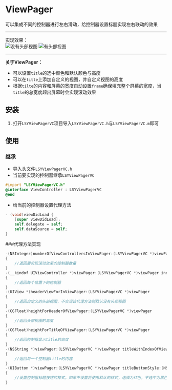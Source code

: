 # ViewPager
可以集成不同的控制器进行左右滑动，给控制器设置标题实现左右联动的效果

---
实现效果：<br>
![](https://github.com/GGGHub/ViewPager/raw/master/LSYViewPagerVC/ViewPager.gif "没有头部视图")
![](https://github.com/GGGHub/ViewPager/raw/master/LSYViewPagerVC/ViewPager2.gif "有头部视图")<br>

---

**关于ViewPager：**
* 可以设置`title`的选中颜色和默认颜色与高度
* 可以在`title`上添加自定义的视图，并自定义视图的高度
* 根据`tilte`的内容和屏幕的宽度自动设置`frame`确保填充整个屏幕的宽度，当`title`的总宽度超出屏幕时会实现滚动效果

## 安装
1. 打开`LSYViewPagerVC`项目导入`LSYViewPagerVC.h`与`LSYViewPagerVC.m`即可

## 使用
### 继承
* 导入头文件`LSYViewPagerVC.h`
* 当前要实现的控制器继承`LSYViewPagerVC`
``` objective-c
#import "LSYViewPagerVC.h"
@interface ViewController : LSYViewPagerVC
@end
``` 

* 给当前的控制器设置代理方法 
```objective-c
- (void)viewDidLoad {
    [super viewDidLoad];
    self.delegate = self;
    self.dataSource = self;
}
```
###代理方法实现
```objective-c
-(NSInteger)numberOfViewControllersInViewPager:(LSYViewPagerVC *)viewPager
{
    //返回要实现滚动效果的控制器数量
}
-(__kindof UIViewController *)viewPager:(LSYViewPagerVC *)viewPager indexOfViewControllers:(NSInteger)index
{
    //返回每个位置下的控制器
}
-(UIView *)headerViewForInViewPager:(LSYViewPagerVC *)viewPager
{
    //返回自定义的头部视图，不实现该代理方法则默认没有头部视图
}
-(CGFloat)heightForHeaderOfViewPager:(LSYViewPagerVC *)viewPager
{
    //返回头部视图的高度
}
-(CGFloat)heightForTitleOfViewPager:(LSYViewPagerVC *)viewPager
{
    //返回控制器显示title的高度
}
-(NSString *)viewPager:(LSYViewPagerVC *)viewPager titleWithIndexOfViewControllers:(NSInteger)index
{
    //返回每一个控制器title的内容
}
-(UIButton *)viewPager:(LSYViewPagerVC *)viewPager titleButtonStyle:(NSInteger)index
{
	//设置控制器标题按钮的样式，如果不设置将使用默认的样式，选择为红色，不选中为黑色带有选中下划线
}
```
